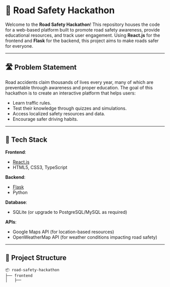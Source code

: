 # 🚦 Road Safety Hackathon

Welcome to the **Road Safety Hackathon**! This repository houses the code for a web-based platform built to promote road safety awareness, provide educational resources, and track user engagement. Using **React.js** for the frontend and **Flask** for the backend, this project aims to make roads safer for everyone.

---

## 🛣️ Problem Statement

Road accidents claim thousands of lives every year, many of which are preventable through awareness and proper education. The goal of this hackathon is to create an interactive platform that helps users:

- Learn traffic rules.
- Test their knowledge through quizzes and simulations.
- Access localized safety resources and data.
- Encourage safer driving habits.

---

## 🚀 Tech Stack

**Frontend**:  
- [React.js](https://reactjs.org/)  
- HTML5, CSS3, TypeScript  

**Backend**:  
- [Flask](https://flask.palletsprojects.com/)  
- Python  

**Database**:  
- SQLite (or upgrade to PostgreSQL/MySQL as required)  

**APIs**:  
- Google Maps API (for location-based resources)  
- OpenWeatherMap API (for weather conditions impacting road safety)

---

## 📂 Project Structure

```plaintext
📦 road-safety-hackathon
├── frontend
│   ├──
